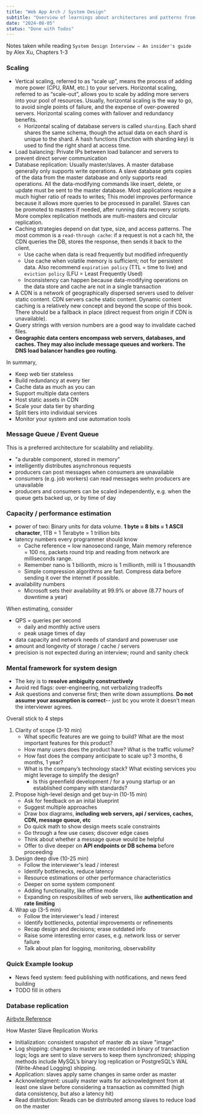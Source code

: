 ```yaml
---
title: "Web App Arch / System Design"
subtitle: "Overview of learnings about architectures and patterns from books like System Design Interview Insiders Vol 1"
date: "2024-08-05"
status: "Done with Todos"
---
```


Notes taken while reading `System Design Interview – An insider's guide` by Alex Xu, Chapters 1-3

### Scaling

- Vertical scaling, referred to as “scale up”, means the process of adding more power (CPU, RAM, etc.) to your servers. Horizontal scaling, referred to as “scale-out”, allows you to scale by adding more servers into your pool of resources. Usually, horizontal scaling is the way to go, to avoid single points of failure, and the expense of over-powered servers. Horizontal scaling comes with failover and redundancy benefits.
  - Horizontal scaling of database servers is called `sharding`. Each shard shares the same schema, though the actual data on each shard is unique to the shard. A hash functions (function with sharding key) is used to find the right shard at access time.
- Load balancing: Private IPs between load balancer and servers to prevent direct server communication
- Database replication: Usually master/slaves. A master database generally only supports write operations. A slave database gets copies of the data from the master database and only supports read operations. All the data-modifying commands like insert, delete, or update must be sent to the master database. Most applications require a much higher ratio of reads to writes; This model improves performance because it allows more queries to be processed in parallel. Slaves can be promoted to masters if needed, after running data recovery scripts. More complex replication methods are multi-masters and circular replication.
- Caching strategies depend on dat type, size, and access patterns. The most common is a `read-through cache`: if a request is not a cach hit, the CDN queries the DB, stores the response, then sends it back to the client.
  - Use cache when data is read frequently but modified infrequently
  - Use cache when volatile memory is sufficient; not for persistent data. Also recommend `expiration policy` (TTL = time to live) and `eviction policy` (LFU = Least Frequently Used)
  - Inconsistency can happen because data-modifying operations on the data store and cache are not in a single transaction
- A CDN is a network of geographically dispersed servers used to deliver static content. CDN servers cache static content. Dynamic content caching is a relatively new concept and beyond the scope of this book. There should be a fallback in place (direct request from origin if CDN is unavailable).
- Query strings with version numbers are a good way to invalidate cached files.
- **Geographic data centers encompass web servers, databases, and caches. They may also include message queues and workers. The DNS load balancer handles geo routing.**

In summary,

- Keep web tier stateless
- Build redundancy at every tier
- Cache data as much as you can
- Support multiple data centers
- Host static assets in CDN
- Scale your data tier by sharding
- Split tiers into individual services
- Monitor your system and use automation tools

### Message Queue / Event Queue

This is a preferred architecture for scalability and reliability.

- "a durable component, stored in memory"
- intelligently distributes asynchronous requests
- producers can post messages when consumers are unavailable
- consumers (e.g. job workers) can read messages wehn producers are unavailable
- producers and consumers can be scaled independently, e.g. when the queue gets backed up, or by time of day

### Capacity / performance estimation

- power of two: Binary units for data volume. **1 byte = 8 bits = 1 ASCII character**, 1TB = 1 Terabyte = 1 trillion bits
- latency numbers every programmer should know
  - Cache reference = low nanosecond range, Main memory reference = 100 ns, packets round trip and reading from network are milliseconds range.
  - Remember nano is 1 billionth, micro is 1 millionth, milli is 1 thousandth
  - Simple compression algorithms are fast. Compress data before sending it over the internet if possible.
- availability numbers
  - Microsoft sets their availability at 99.9% or above (8.77 hours of downtime a year)

When estimating, consider

- QPS = queries per second
  - daily and monthly active users
  - peak usage times of day
- data capacity and network needs of standard and poweruser use
- amount and longevity of storage / cache / servers
- precision is not expected during an interview; round and sanity check

### Mental framework for system design

- The key is to **resolve ambiguity constructively**
- Avoid red flags: over-engineering, not verbalizing tradeoffs
- Ask questions and converse first; then write down assumptions. **Do not assume your assumption is correct**-- just bc you wrote it doesn't mean the interviewer agrees.

Overall stick to 4 steps

1. Clarity of scope (3-10 min)
   - What specific features are we going to build? What are the most important features for this product?
   - How many users does the product have? What is the traffic volume?
   - How fast does the company anticipate to scale up? 3 months, 6 months, 1 year?
   - What is the company’s technology stack? What existing services you might leverage to simplify the design?
     - Is this greenfield development / for a young startup or an established company with standards?
2. Propose high-level design and get buy-in (10-15 min)
   - Ask for feedback on an inital blueprint
   - Suggest multiple approaches
   - Draw box diagrams, **including web servers, api / services, caches, CDN, message queue, etc**
   - Do quick math to show design meets scale constraints
   - Go through a few use cases; discover edge cases
   - Think about whether a message queue would be helpful
   - Offer to dive deeper on **API endpoints or DB schema** before proceeding
3. Design deep dive (10-25 min)
   - Follow the interviewer's lead / interest
   - Identify bottlenecks, reduce latency
   - Resource estimations or other performance characteristics
   - Deeper on some system component
   - Adding functionality, like offline mode
   - Expanding on resposibilites of web servers, like **authentication and rate limiting**
4. Wrap up (3-5 min)
   - Follow the interviewer's lead / interest
   - Identify bottlenecks, potential improvements or refinements
   - Recap design and decisions; erase outdated info
   - Raise some interesting error cases, e.g. network loss or server failure
   - Talk about plan for logging, monitoring, observability

### Quick Example lookup

- News feed system: feed publishing with notifications, and news feed building
- TODO fill in others

### Database replication

[Airbyte Reference](https://airbyte.com/data-engineering-resources/master-slave-replication)

How Master Slave Replication Works
- Initialization: consistent snapshot of master db as slave "image"
- Log shipping: changes to master are recorded in binary of transaction logs; logs are sent to slave servers to keep them synchronized; shipping methods include MySQL’s binary log replication or PostgreSQL’s WAL (Write-Ahead Logging) shipping.
- Application: slaves apply same changes in same order as master
- Acknowledgment: usually master waits for acknowledgment from at least one slave before considering a transaction as committed (high data consistency, but also a latency hit)
- Read distribution: Reads can be distributed among slaves to reduce load on the master